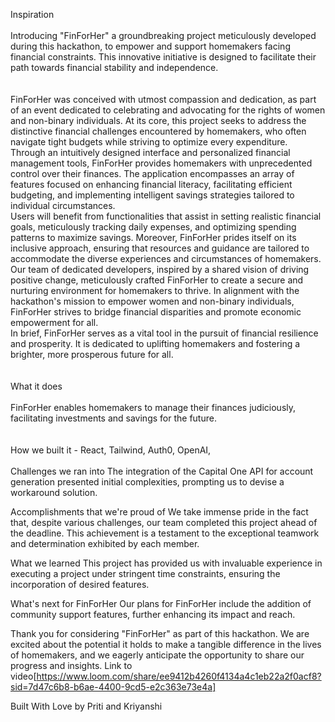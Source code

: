 Inspiration <br> <br>
Introducing "FinForHer" a groundbreaking project meticulously developed during this hackathon, to empower and support homemakers facing financial constraints. This innovative initiative is designed to facilitate their path towards financial stability and independence.
<br> <br> <br>
FinForHer was conceived with utmost compassion and dedication, as part of an event dedicated to celebrating and advocating for the rights of women and non-binary individuals. At its core, this project seeks to address the distinctive financial challenges encountered by homemakers, who often navigate tight budgets while striving to optimize every expenditure.
<br>
Through an intuitively designed interface and personalized financial management tools, FinForHer provides homemakers with unprecedented control over their finances. The application encompasses an array of features focused on enhancing financial literacy, facilitating efficient budgeting, and implementing intelligent savings strategies tailored to individual circumstances.
<br>
Users will benefit from functionalities that assist in setting realistic financial goals, meticulously tracking daily expenses, and optimizing spending patterns to maximize savings. Moreover, FinForHer prides itself on its inclusive approach, ensuring that resources and guidance are tailored to accommodate the diverse experiences and circumstances of homemakers.
<br>
Our team of dedicated developers, inspired by a shared vision of driving positive change, meticulously crafted FinForHer to create a secure and nurturing environment for homemakers to thrive. In alignment with the hackathon's mission to empower women and non-binary individuals, FinForHer strives to bridge financial disparities and promote economic empowerment for all.
<br>
In brief, FinForHer serves as a vital tool in the pursuit of financial resilience and prosperity. It is dedicated to uplifting homemakers and fostering a brighter, more prosperous future for all.
<br> <br> <br>
What it does <br> <br>
FinForHer enables homemakers to manage their finances judiciously, facilitating investments and savings for the future.
<br> <br> <br>
How we built it - React, Tailwind, Auth0, OpenAI, <br><br>
Challenges we ran into
The integration of the Capital One API for account generation presented initial complexities, prompting us to devise a workaround solution.

Accomplishments that we're proud of
We take immense pride in the fact that, despite various challenges, our team completed this project ahead of the deadline. This achievement is a testament to the exceptional teamwork and determination exhibited by each member.

What we learned
This project has provided us with invaluable experience in executing a project under stringent time constraints, ensuring the incorporation of desired features.

What's next for FinForHer
Our plans for FinForHer include the addition of community support features, further enhancing its impact and reach.

Thank you for considering "FinForHer" as part of this hackathon. We are excited about the potential it holds to make a tangible difference in the lives of homemakers, and we eagerly anticipate the opportunity to share our progress and insights.
Link to video[https://www.loom.com/share/ee9412b4260f4134a4c1eb22a2f0acf8?sid=7d47c6b8-b6ae-4400-9cd5-e2c363e73e4a]

Built With Love by Priti and Kriyanshi
